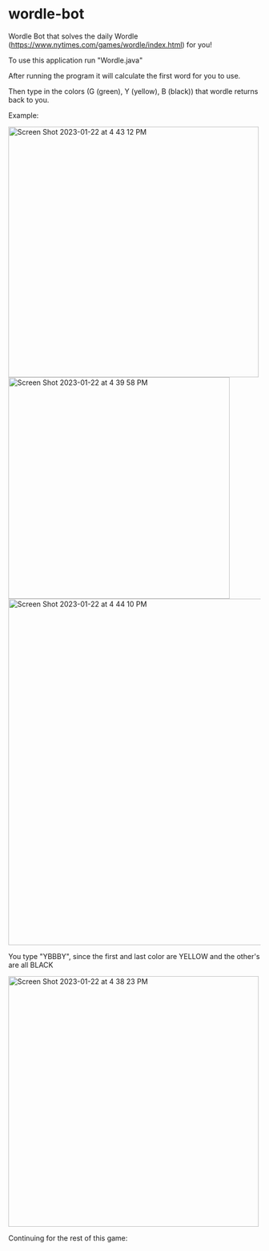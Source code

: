 # wordle-bot
Wordle Bot that solves the daily Wordle (https://www.nytimes.com/games/wordle/index.html) for you! 

To use this application run "Wordle.java"

After running the program it will calculate the first word for you to use.

Then type in the colors (G (green), Y (yellow), B (black)) that wordle returns back to you.

Example:

<img width="500" alt="Screen Shot 2023-01-22 at 4 43 12 PM" src="https://user-images.githubusercontent.com/87575350/213941955-332e9b7c-5063-43fd-814c-7c415a32f9c8.png">

<img width="442" alt="Screen Shot 2023-01-22 at 4 39 58 PM" src="https://user-images.githubusercontent.com/87575350/213941820-c81d4397-fe60-4a72-944f-e3bea6ef53ec.png">

<img width="691" alt="Screen Shot 2023-01-22 at 4 44 10 PM" src="https://user-images.githubusercontent.com/87575350/213942013-c478c509-dba5-417c-949f-4c8a03da2802.png">

You type "YBBBY", since the first and last color are YELLOW and the other's are all BLACK

<img width="500" alt="Screen Shot 2023-01-22 at 4 38 23 PM" src="https://user-images.githubusercontent.com/87575350/213941756-055d5e62-6829-469a-92af-ed4811e017bd.png">

Continuing for the rest of this game:


